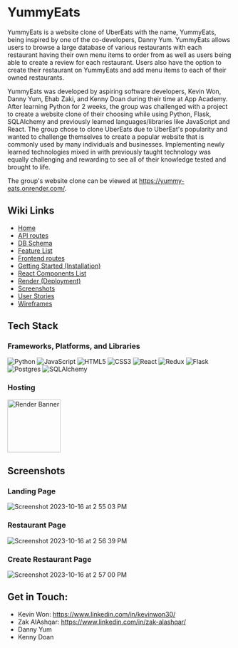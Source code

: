 # YummyEats

YummyEats is a website clone of UberEats with the name, YummyEats, being inspired by one of the co-developers, Danny Yum. YummyEats allows users to browse a large database of various restaurants with each restaurant having their own menu items to order from as well as users being able to create a review for each restaurant. Users also have the option to create their restaurant on YummyEats and add menu items to each of their owned restaurants.

YummyEats was developed by aspiring software developers, Kevin Won, Danny Yum, Ehab Zaki, and Kenny Doan during their time at App Academy. After learning Python for 2 weeks, the group was challenged with a project to create a website clone of their choosing while using Python, Flask, SQLAlchemy and previously learned languages/libraries like JavaScript and React. The group chose to clone UberEats due to UberEat's popularity and wanted to challenge themselves to create a popular website that is commonly used by many individuals and businesses. Implementing newly learned technologies mixed in with previously taught technology was equally challenging and rewarding to see all of their knowledge tested and brought to life.

The group's website clone can be viewed at https://yummy-eats.onrender.com/.

## Wiki Links

- [Home](https://github.com/kwongit/YummyEats/wiki)
- [API routes](https://github.com/kwongit/YummyEats/wiki/Backend-API-Routes)
- [DB Schema](https://github.com/kwongit/YummyEats/wiki/DB-Schema)
- [Feature List](https://github.com/kwongit/YummyEats/wiki/Feature-List)
- [Frontend routes](https://github.com/kwongit/YummyEats/wiki/Frontend-routes)
- [Getting Started (Installation)](<https://github.com/kwongit/YummyEats/wiki/Getting-Started-(Installation)>)
- [React Components List](https://github.com/kwongit/YummyEats/wiki/React-Components-List)
- [Render (Deployment)](<https://github.com/kwongit/YummyEats/wiki/Render-(Deployment)>)
- [Screenshots](https://github.com/kwongit/YummyEats/wiki/Screenshots)
- [User Stories](https://github.com/kwongit/YummyEats/wiki/User-Stories)
- [Wireframes](https://github.com/kwongit/YummyEats/wiki/Wireframes)

## Tech Stack

### Frameworks, Platforms, and Libraries

![Python](https://img.shields.io/badge/python-3670A0?style=for-the-badge&logo=python&logoColor=ffdd54)
![JavaScript](https://img.shields.io/badge/javascript-%23323330.svg?style=for-the-badge&logo=javascript&logoColor=%23F7DF1E)
![HTML5](https://img.shields.io/badge/html5-%23E34F26.svg?style=for-the-badge&logo=html5&logoColor=white)
![CSS3](https://img.shields.io/badge/css3-%231572B6.svg?style=for-the-badge&logo=css3&logoColor=white)
![React](https://img.shields.io/badge/react-%2320232a.svg?style=for-the-badge&logo=react&logoColor=%2361DAFB)
![Redux](https://img.shields.io/badge/redux-%23593d88.svg?style=for-the-badge&logo=redux&logoColor=white)
![Flask](https://img.shields.io/badge/flask-%23000.svg?style=for-the-badge&logo=flask&logoColor=white)
![Postgres](https://img.shields.io/badge/postgres-%23316192.svg?style=for-the-badge&logo=postgresql&logoColor=white)
![SQLAlchemy](https://img.shields.io/badge/SQLAlchemy-%23FCA121.svg?style=for-the-badge&logo=sqlalchemy&logoColor=white)

### Hosting

<img width="119" alt="Render Banner" src="https://github.com/kwongit/YummyEats/assets/116237655/12fe1091-cc83-428e-9da5-cc19039b7968">

## Screenshots

### Landing Page

![Screenshot 2023-10-16 at 2 55 03 PM](https://github.com/kwongit/YummyEats/assets/116237655/96222a39-8ce6-417f-8331-fe7534c6ea4a)

### Restaurant Page

![Screenshot 2023-10-16 at 2 56 39 PM](https://github.com/kwongit/YummyEats/assets/116237655/febc5ce1-1fc5-4d24-9935-8abab597aa7d)

### Create Restaurant Page

![Screenshot 2023-10-16 at 2 57 00 PM](https://github.com/kwongit/YummyEats/assets/116237655/9dbda228-c336-4d6a-b928-cf4c5a9bdd52)

## Get in Touch:

- Kevin Won: https://www.linkedin.com/in/kevinwon30/
- Zak AlAshqar: https://www.linkedin.com/in/zak-alashqar/
- Danny Yum
- Kenny Doan
